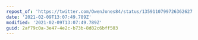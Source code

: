 ```yaml
---
repost_of: 'https://twitter.com/OwenJones84/status/1359110799726362627'
date: '2021-02-09T13:07:49.789Z'
modified: '2021-02-09T13:07:49.789Z'
guid: 2af79c0a-3e47-4e2c-b73b-8d82c6bff503
---
```

 
